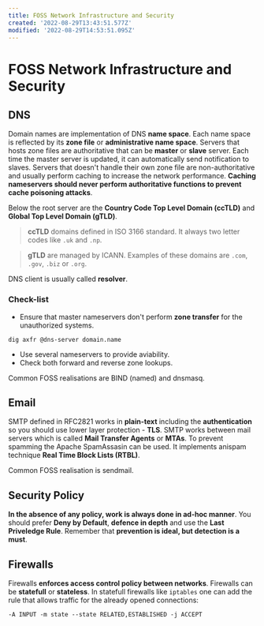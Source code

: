 ```yaml
---
title: FOSS Network Infrastructure and Security
created: '2022-08-29T13:43:51.577Z'
modified: '2022-08-29T14:53:51.095Z'
---
```


# FOSS Network Infrastructure and Security
## DNS
Domain names are implementation of DNS **name space**. Each name space is reflected by its **zone file** or **administrative name space**. Servers that hosts zone files are authoritative that can be **master** or **slave** server. Each time the master server is updated, it can automatically send notification to slaves. Servers that doesn't handle their own zone file are non-authoritative and usually perform caching to increase the network performance. **Caching nameservers should never perform authoritative functions to prevent cache poisoning attacks**. 

Below the root server are the **Country Code Top Level Domain (ccTLD)** and **Global Top Level Domain (gTLD)**. 
> **ccTLD** domains defined in ISO 3166 standard. It always two letter codes like `.uk` and `.np`.

> **gTLD** are managed by ICANN. Examples of these domains are `.com`, `.gov`, `.biz` or `.org`.

DNS client is usually called **resolver**.

### Check-list
- Ensure that master nameservers don't perform **zone transfer** for the unauthorized systems.
```
dig axfr @dns-server domain.name
```
- Use several nameservers to provide aviability.
- Check both forward and reverse zone lookups.

Common FOSS realisations are BIND (named) and dnsmasq. 

## Email
SMTP defined in RFC2821 works in **plain-text** including the **authentication** so you should use lower layer protection - **TLS**. SMTP works between mail servers which is called **Mail Transfer Agents** or **MTAs**.
To prevent spamming the Apache SpamAssasin can be used. It implements anispam technique **Real Time Block Lists (RTBL)**.

Common FOSS realisation is sendmail.

## Security Policy
**In the absence of any policy, work is always done in ad-hoc manner**. You should prefer **Deny by Default**, **defence in depth** and use the **Last Priveledge Rule**. Remember that **prevention is ideal, but detection is a must**.

## Firewalls
Firewalls **enforces access control policy between networks**. Firewalls can be **statefull** or **stateless**. In statefull firewalls like `iptables` one can add the rule that allows traffic for the already opened connections:
```
-A INPUT -m state --state RELATED,ESTABLISHED -j ACCEPT
```
